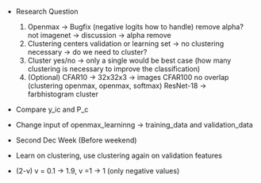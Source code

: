 - Research Question
    1. Openmax -> Bugfix (negative logits how to handle) remove alpha? not imagenet -> discussion -> alpha remove
    2. Clustering centers validation or learning set -> no clustering necessary -> do we need to cluster?
    3. Cluster yes/no -> only a single would be best case (how many clustering is necessary to improve the classification)
    4. (Optional) CFAR10 -> 32x32x3 -> images CFAR100 no overlap (clustering openmax, openmax, softmax) ResNet-18 -> farbhistogram cluster

- Compare y_ic and P_c
- Change input of openmax_learninng -> training_data and validation_data
- Second Dec Week (Before weekend)

- Learn on clustering, use clustering again on validation features
- (2-v) v = 0.1 -> 1.9, v =1 -> 1 (only negative values)
